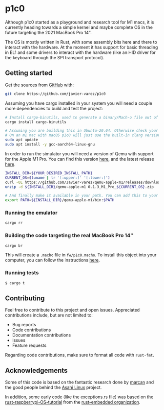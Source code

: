 # p1c0

Although p1c0 started as a playground and research tool for M1 macs, it is currently heading towards
a simple kernel and maybe complete OS in the future targeting the 2021 MacBook Pro 14".

The OS is mostly written in Rust, with some assembly bits here and there to interact with the
hardware. At the moment it has support for basic threading in EL1 and some drivers to interact with
the hardware (like an HID driver for the keyboard through the SPI transport protocol).

## Getting started

Get the sources from [GitHub](https://github.com/javier-varez/p1c0) with:

```bash
git clone https://github.com/javier-varez/p1c0
```

Assuming you have cargo installed in your system you will need a couple more dependencies to build
and test the project:

```bash
# Install cargo-binutils, used to generate a binary/Mach-o file out of the compiled ELF.
cargo install cargo-binutils

# Assuming you are building this in Ubuntu-20.04. Otherwise check your package manager
# On an m1 mac with macOS p1c0 will just use the built-in clang version
sudo apt update 
sudo apt install -y gcc-aarch64-linux-gnu
```

In order to run the simulator you will need a version of Qemu with support for the Apple M1 Pro. You
can find this version [here](https://github.com/javier-varez/qemu-apple-m1), and the latest
release [here](https://github.com/Javier-varez/qemu-apple-m1/releases/tag/Apple_M1_Pro_0.1.3).

```bash
INSTALL_DIR=${YOUR_DESIRED_INSTALL_PATH}
CURRENT_OS=$(uname | tr '[:upper:]' '[:lower:]')
curl -OL https://github.com/Javier-varez/qemu-apple-m1/releases/download/Apple_M1_Pro_0.1.3/0.1.3_M1_Pro_${CURRENT_OS}.zip
unzip -d ${INSTALL_DIR}/qemu-apple-m1 0.1.3_M1_Pro_${CURRENT_OS}.zip

# And finally make it available in your path. You can add this to your .bashrc or .bash_profile
export PATH=${INSTALL_DIR}/qemu-apple-m1/bin:$PATH
```

### Running the emulator

```bash
cargo rr
```

### Building the code targeting the real MacBook Pro 14"

```bash
cargo br
```

This will create a `.macho` file in `fw/p1c0.macho`. To install this object into your computer, you
can follow the instructions
[here](https://github.com/AsahiLinux/docs/wiki/Developer-Quickstart#setup).

### Running tests

```bash
$ cargo t
```

## Contributing

Feel free to contribute to this project and open issues. Appreciated contributions include, but are
not limited to:

* Bug reports
* Code contributions
* Documentation contributions
* Issues
* Feature requests

Regarding code contributions, make sure to format all code with `rust-fmt`.

## Acknowledgements

Some of this code is based on the fantastic research done by [marcan](https://github.com/marcan)
and the good people behind the [Asahi Linux](https://github.com/AsahiLinux) project.

In addition, some early code (like the exceptions.rs file) was based on the
[rust-raspberrypi-OS-tutorial](https://github.com/rust-embedded/rust-raspberrypi-OS-tutorials)
from the [rust-embedded organization](https://github.com/rust-embedded).
